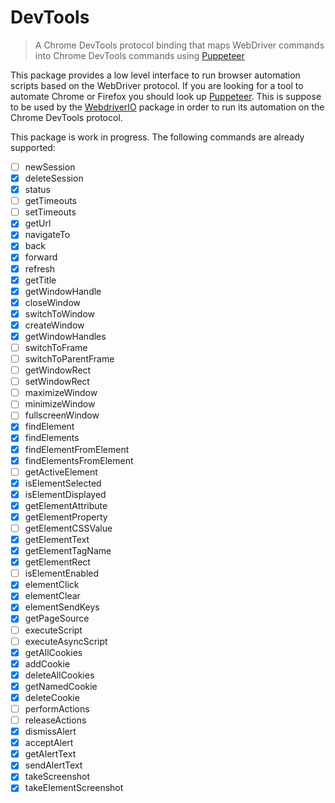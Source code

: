 DevTools
========

> A Chrome DevTools protocol binding that maps WebDriver commands into Chrome DevTools commands using [Puppeteer](https://www.npmjs.com/package/puppeteer)

This package provides a low level interface to run browser automation scripts based on the WebDriver protocol. If you are looking for a tool to automate Chrome or Firefox you should look up [Puppeteer](https://www.npmjs.com/package/puppeteer). This is suppose to be used by the [WebdriverIO](https://webdriver.io/) package in order to run its automation on the Chrome DevTools protocol.

This package is work in progress. The following commands are already supported:

- [ ] newSession
- [x] deleteSession
- [x] status
- [ ] getTimeouts
- [ ] setTimeouts
- [x] getUrl
- [x] navigateTo
- [x] back
- [x] forward
- [x] refresh
- [x] getTitle
- [x] getWindowHandle
- [x] closeWindow
- [x] switchToWindow
- [x] createWindow
- [x] getWindowHandles
- [ ] switchToFrame
- [ ] switchToParentFrame
- [ ] getWindowRect
- [ ] setWindowRect
- [ ] maximizeWindow
- [ ] minimizeWindow
- [ ] fullscreenWindow
- [x] findElement
- [x] findElements
- [x] findElementFromElement
- [x] findElementsFromElement
- [ ] getActiveElement
- [x] isElementSelected
- [x] isElementDisplayed
- [x] getElementAttribute
- [x] getElementProperty
- [ ] getElementCSSValue
- [x] getElementText
- [x] getElementTagName
- [x] getElementRect
- [ ] isElementEnabled
- [x] elementClick
- [x] elementClear
- [x] elementSendKeys
- [x] getPageSource
- [ ] executeScript
- [ ] executeAsyncScript
- [x] getAllCookies
- [x] addCookie
- [x] deleteAllCookies
- [x] getNamedCookie
- [x] deleteCookie
- [ ] performActions
- [ ] releaseActions
- [x] dismissAlert
- [x] acceptAlert
- [x] getAlertText
- [x] sendAlertText
- [x] takeScreenshot
- [x] takeElementScreenshot
